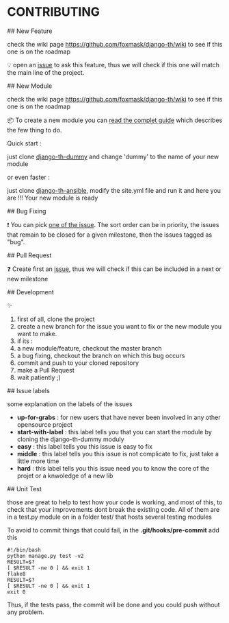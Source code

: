# CONTRIBUTING

## New Feature

check the wiki page https://github.com/foxmask/django-th/wiki to see if this one is on the roadmap

:bulb: open an [issue](https://github.com/foxmask/django-th/issues/new
) to ask this feature, thus we will check if this one will match the main line of the project.


## New Module

check the wiki page https://github.com/foxmask/django-th/wiki to see if this one is on the roadmap

:package: To create a new module you can [read the complet guide](http://trigger-happy.readthedocs.org/en/latest/new_module.html) which describes the few thing to do.

Quick start :

just clone [django-th-dummy](https://github.com/foxmask) and change 'dummy' to the name of your new module

or even faster :

just clone [django-th-ansible](https://github.com/foxmask/django-th-ansible), modify the site.yml file and run it and here you are !!! Your new module is ready

## Bug Fixing

:exclamation: You can pick [one of the issue](https://github.com/foxmask/django-th/issues). The sort order can be in priority, the issues that remain to be closed for a given milestone, then the issues tagged as "bug".


## Pull Request

:question: Create first an [issue](https://github.com/foxmask/django-th/issues/new), thus we will check if this can be included in a next or new milestone

## Development

:sparkles:

1. first of all, clone the project
1. create a new branch for the issue you want to fix or the new module you want to make.
1. if its :
 1. a new module/feature, checkout the master branch
 1. a bug fixing, checkout the branch on which this bug occurs
1. commit and push to your cloned repository
1. make a Pull Request
1. wait patiently ;)

## Issue labels

some explanation on the labels of the issues

* **up-for-grabs** : for new users that have never been involved in any other opensource project
* **start-with-label** : this label tells you that you can start the module by cloning the django-th-dummy moduly
* **easy** : this label tells you this issue is easy to fix
* **middle** : this label tells you this issue is not complicate to fix, just take a little more time
* **hard** : this label tells you this issue need you to know the core of the projet or a knwoledge of a new lib

## Unit Test

those are great to help to test how your code is working, and most of this, to check that your improvements dont break the existing code.
All of them are in a test.py module on in a folder test/ that hosts several testing modules

To avoid to commit things that could fail, in the **.git/hooks/pre-commit** add this

```shell
#!/bin/bash
python manage.py test -v2
RESULT=$?
[ $RESULT -ne 0 ] && exit 1
flake8
RESULT=$?
[ $RESULT -ne 0 ] && exit 1
exit 0
```

Thus, if the tests pass, the commit will be done and you could push without any problem.
